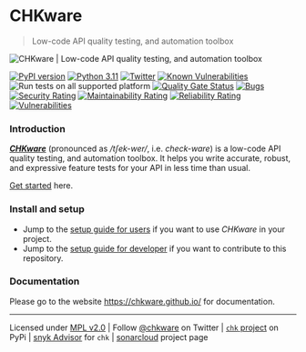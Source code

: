 # CHKware
> Low-code API quality testing, and automation toolbox

![CHKware | Low-code API quality testing, and automation toolbox](https://raw.githubusercontent.com/chkware/cli/main/docs/github-readme-01.png)

[![PyPI version](https://badge.fury.io/py/chk.svg)](https://badge.fury.io/py/chk)
[![Python 3.11](https://img.shields.io/badge/python-3.11-red.svg)](https://www.python.org/downloads/)
[![Twitter](https://img.shields.io/twitter/url/https/twitter.com/chkware.svg?style=social&label=Follow%20%40chkware)](https://twitter.com/chkware)
[![Known Vulnerabilities](https://snyk.io/test/github/chkware/cli/main/badge.svg)](https://snyk.io/test/github/chkware/cli)
![Run tests on all supported platform](https://github.com/chkware/cli/actions/workflows/test-ci.yaml/badge.svg)
[![Quality Gate Status](https://sonarcloud.io/api/project_badges/measure?project=chkware_cli&metric=alert_status)](https://sonarcloud.io/summary/new_code?id=chkware_cli)
[![Bugs](https://sonarcloud.io/api/project_badges/measure?project=chkware_cli&metric=bugs)](https://sonarcloud.io/summary/new_code?id=chkware_cli)
[![Security Rating](https://sonarcloud.io/api/project_badges/measure?project=chkware_cli&metric=security_rating)](https://sonarcloud.io/summary/new_code?id=chkware_cli)
[![Maintainability Rating](https://sonarcloud.io/api/project_badges/measure?project=chkware_cli&metric=sqale_rating)](https://sonarcloud.io/summary/new_code?id=chkware_cli)
[![Reliability Rating](https://sonarcloud.io/api/project_badges/measure?project=chkware_cli&metric=reliability_rating)](https://sonarcloud.io/summary/new_code?id=chkware_cli)
[![Vulnerabilities](https://sonarcloud.io/api/project_badges/measure?project=chkware_cli&metric=vulnerabilities)](https://sonarcloud.io/summary/new_code?id=chkware_cli)


### Introduction

[***CHKware***](https://chkware.github.io/) (pronounced as */tʃek-wer/*, i.e. *check-ware*) is a low-code API quality testing, and automation toolbox. It helps you write accurate, robust, and expressive feature tests for your API in less time than usual.
 
[Get started](https://chkware.github.io/quick-start) here.

### Install and setup

- Jump to the [setup guide for users](https://chkware.github.io/setup) if you want to use *CHKware* in your project.
- Jump to the [setup guide for developer](http://chkware.github.io/setup/setup-cli-dev) if you want to contribute to this repository.

### Documentation

Please go to the website https://chkware.github.io/ for documentation.

---
Licensed under [MPL v2.0](/LICENSE) | Follow [@chkware](https://twitter.com/chkware) on Twitter | [`chk` project](https://pypi.org/project/chk/) on PyPi | [snyk Advisor](https://snyk.io/advisor/python/chk) for `chk` | [sonarcloud](https://sonarcloud.io/summary/new_code?id=chkware_cli) project page
